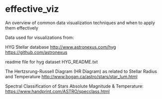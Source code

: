 # effective_viz
An overview of common data visualization techniques and when to apply them effectively

Data used for visualizations from:

HYG Stellar database
http://www.astronexus.com/hyg
https://github.com/astronexus

readme file for hyg dataset HYG_README.txt

The Hertzsrung-Russell Diagram (HR Diagram) as related to Stellar Radius and Temperature 
http://www.bogan.ca/astro/stars/star_lum.html

Spectral Classification of Stars Absolute Magnitude & Temperature:
https://www.handprint.com/ASTRO/specclass.html
